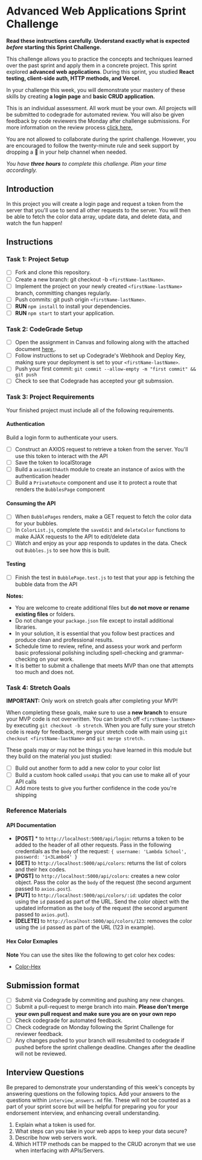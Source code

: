 # Advanced Web Applications Sprint Challenge

**Read these instructions carefully. Understand exactly what is expected _before_ starting this Sprint Challenge.**

This challenge allows you to practice the concepts and techniques learned over the past sprint and apply them in a concrete project. This sprint explored **advanced web applications**. During this sprint, you studied **React testing, client-side auth, HTTP methods, and Vercel**.

In your challenge this week, you will demonstrate your mastery of these skills by creating **a login page** and **basic CRUD application.**

This is an individual assessment. All work must be your own. All projects will be submitted to codegrade for automated review. You will also be given feedback by code reviewers the Monday after challenge submissions. For more information on the review process [click here.](https://www.notion.so/lambdaschool/How-to-View-Feedback-in-CodeGrade-c5147cee220c4044a25de28bcb6bb54a)

You are not allowed to collaborate during the sprint challenge. However, you are encouraged to follow the twenty-minute rule and seek support by dropping a :wave: in your help channel when needed.

_You have **three hours** to complete this challenge. Plan your time accordingly._

## Introduction

In this project you will create a login page and request a token from the server that you'll use to send all other requests to the server. You will then be able to fetch the color data array, update data, and delete data, and watch the fun happen!

## Instructions

### Task 1: Project Setup

* [ ] Fork and clone this repository.
* [ ] Create a new branch: git checkout -b `<firstName-lastName>`.
* [ ] Implement the project on your newly created `<firstName-lastName>` branch, committing changes regularly.
* [ ] Push commits: git push origin `<firstName-lastName>`.
* [ ] **RUN** `npm install` to install your dependencies.
* [ ] **RUN** `npm start` to start your application.

### Task 2: CodeGrade Setup

* [ ] Open the assignment in Canvas and following along with the attached document [here.](https://www.notion.so/lambdaschool/Submitting-an-assignment-via-Code-Grade-A-Step-by-Step-Walkthrough-07bd65f5f8364e709ecb5064735ce374).
* [ ] Follow instructions to set up Codegrade's Webhook and Deploy Key, making sure your deployment is set to your `<firstName-lastName>`.
* [ ] Push your first commit: `git commit --allow-empty -m "first commit" && git push`
* [ ] Check to see that Codegrade has accepted your git submssion.

### Task 3: Project Requirements

Your finished project must include all of the following requirements.

#### Authentication

Build a login form to authenticate your users.

* [ ] Construct an AXIOS request to retrieve a token from the server. You'll use this token to interact with the API
* [ ] Save the token to localStorage
* [ ] Build a `axiosWithAuth` module to create an instance of axios with the authentication header
* [ ] Build a `PrivateRoute` component and use it to protect a route that renders the `BubblesPage` component

#### Consuming the API

* [ ] When `BubblePages` renders, make a GET request to fetch the color data for your bubbles.
* [ ] In `ColorList.js`, complete the `saveEdit` and `deleteColor` functions to make AJAX requests to the API to edit/delete data
* [ ] Watch and enjoy as your app responds to updates in the data. Check out `Bubbles.js` to see how this is built.

#### Testing

* [ ] Finish the test in `BubblePage.test.js` to test that your app is fetching the bubble data from the API

**Notes:**
* You are welcome to create additional files but **do not move or rename existing files** or folders.
* Do not change your `package.json` file except to install additional libraries.
* In your solution, it is essential that you follow best practices and produce clean and professional results.
* Schedule time to review, refine, and assess your work and perform basic professional polishing including spell-checking and grammar-checking on your work.
* It is better to submit a challenge that meets MVP than one that attempts too much and does not.

### Task 4: Stretch Goals

**IMPORTANT:** Only work on stretch goals after completing your MVP!

When completing these goals, make sure to use a **new branch** to ensure your MVP code is not overwritten. You can branch off `<firstName-lastName>` by executing `git checkout -b stretch`. When you are fully sure your stretch code is ready for feedback, merge your stretch code with main using `git checkout <firstName-lastName>` and `git merge stretch.`

These goals may or may not be things you have learned in this module but they build on the material you just studied:

* [ ] Build out another form to add a new color to your color list
* [ ] Build a custom hook called `useApi` that you can use to make all of your API calls
* [ ] Add more tests to give you further confidence in the code you're shipping

### Reference Materials

#### API Documentation
* **[POST]** * to `http://localhost:5000/api/login`: returns a token to be added to the header of all other requests. Pass in the following credentials as the `body` of the request: `{ username: 'Lambda School', password: 'i<3Lambd4' }`
* **[GET]** to `http://localhost:5000/api/colors`: returns the list of colors and their hex codes.
* **[POST]** to `http://localhost:5000/api/colors`: creates a new color object. Pass the color as the `body` of the request (the second argument passed to `axios.post`).
* **[PUT]** to `http://localhost:5000/api/colors/:id`: updates the color using the `id` passed as part of the URL. Send the color object with the updated information as the `body` of the request (the second argument passed to `axios.put`).
* **[DELETE]** to `http://localhost:5000/api/colors/123`: removes the color using the `id` passed as part of the URL (123 in example).

#### Hex Color Exmaples

**Note** You can use the sites like the following to get color hex codes:

* [Color-Hex](https://www.color-hex.com/)

## Submission format

* [ ] Submit via Codegrade by commiting and pushing any new changes.
* [ ] Submit a pull-request to merge <firstName-lastName> branch into main. **Please don't merge your own pull request and make sure you are on your own repo**
* [ ] Check codegrade for automated feedback.
* [ ] Check codegrade on Monday following the Sprint Challenge for reviewer feedback.
* [ ] Any changes pushed to your <firstName-lastName> branch will resubmited to codegrade if pushed before the sprint challenge deadline. Changes after the deadline will not be reviewed.

## Interview Questions

Be prepared to demonstrate your understanding of this week's concepts by answering questions on the following topics. Add your answers to the questions within `interview_answers.md` file. These will not be counted as a part of your sprint score but will be helpful for preparing you for your endorsement interview, and enhancing overall understanding.

1. Explain what a token is used for.
2. What steps can you take in your web apps to keep your data secure?
3. Describe how web servers work.
4. Which HTTP methods can be mapped to the CRUD acronym that we use when interfacing with APIs/Servers.